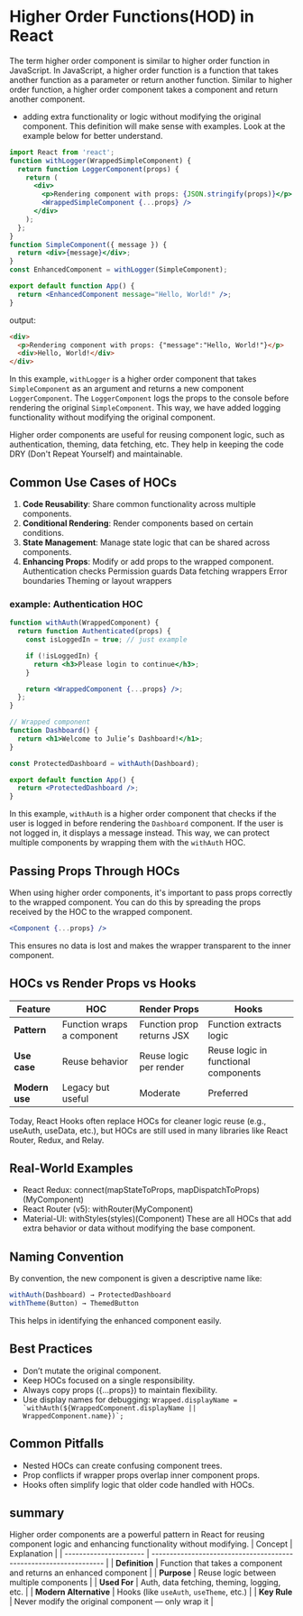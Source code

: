# Higher Order Functions(HOD) in React

The term higher order component is similar to higher order function in JavaScript. In JavaScript, a higher order function is a function that takes another function as a parameter or return another function.
Similar to higher order function, a higher order component takes a component and return another component. 
 - adding extra functionality or logic without modifying the original component.
This definition will make sense with examples. Look at the example below for better understand.

```jsx
import React from 'react';
function withLogger(WrappedSimpleComponent) {
  return function LoggerComponent(props) {
    return (
      <div>
        <p>Rendering component with props: {JSON.stringify(props)}</p>
        <WrappedSimpleComponent {...props} />
      </div>
    );
  };
}
function SimpleComponent({ message }) {
  return <div>{message}</div>;
}
const EnhancedComponent = withLogger(SimpleComponent);

export default function App() {
  return <EnhancedComponent message="Hello, World!" />;
}
```
output:
```html
<div>
  <p>Rendering component with props: {"message":"Hello, World!"}</p>
  <div>Hello, World!</div>
</div>
```
In this example, `withLogger` is a higher order component that takes `SimpleComponent` as an argument and returns a new component `LoggerComponent`. The `LoggerComponent` logs the props to the console before rendering the original `SimpleComponent`. This way, we have added logging functionality without modifying the original component.

Higher order components are useful for reusing component logic, such as authentication, theming, data fetching, etc. They help in keeping the code DRY (Don't Repeat Yourself) and maintainable.

## Common Use Cases of HOCs
1. **Code Reusability**: Share common functionality across multiple components.
2. **Conditional Rendering**: Render components based on certain conditions.
3. **State Management**: Manage state logic that can be shared across components.
4. **Enhancing Props**: Modify or add props to the wrapped component.
Authentication checks
Permission guards
Data fetching wrappers
Error boundaries
Theming or layout wrappers

### example: Authentication HOC
```jsx
function withAuth(WrappedComponent) {
  return function Authenticated(props) {
    const isLoggedIn = true; // just example

    if (!isLoggedIn) {
      return <h3>Please login to continue</h3>;
    }

    return <WrappedComponent {...props} />;
  };
}

// Wrapped component
function Dashboard() {
  return <h1>Welcome to Julie’s Dashboard!</h1>;
}

const ProtectedDashboard = withAuth(Dashboard);

export default function App() {
  return <ProtectedDashboard />;
}
```
In this example, `withAuth` is a higher order component that checks if the user is logged in before rendering the `Dashboard` component. If the user is not logged in, it displays a message instead. This way, we can protect multiple components by wrapping them with the `withAuth` HOC.


## Passing Props Through HOCs
When using higher order components, it's important to pass props correctly to the wrapped component. You can do this by spreading the props received by the HOC to the wrapped component.
```jsx
<Component {...props} />
```
This ensures no data is lost and makes the wrapper transparent to the inner component.

## HOCs vs Render Props vs Hooks
| Feature        | HOC                        | Render Props              | Hooks                                |
| -------------- | -------------------------- | ------------------------- | ------------------------------------ |
| **Pattern**    | Function wraps a component | Function prop returns JSX | Function extracts logic              |
| **Use case**   | Reuse behavior             | Reuse logic per render    | Reuse logic in functional components |
| **Modern use** | Legacy but useful          | Moderate                  | Preferred                            |

Today, React Hooks often replace HOCs for cleaner logic reuse (e.g., useAuth, useData, etc.), but HOCs are still used in many libraries like React Router, Redux, and Relay.

## Real-World Examples
- React Redux:
    connect(mapStateToProps, mapDispatchToProps)(MyComponent)
- React Router (v5):
    withRouter(MyComponent)
- Material-UI:
    withStyles(styles)(Component)
These are all HOCs that add extra behavior or data without modifying the base component.

## Naming Convention
By convention, the new component is given a descriptive name like:
```jsx
withAuth(Dashboard) → ProtectedDashboard
withTheme(Button) → ThemedButton
```
This helps in identifying the enhanced component easily.

## Best Practices
- Don’t mutate the original component.
- Keep HOCs focused on a single responsibility.
- Always copy props ({...props}) to maintain flexibility.
- Use display names for debugging:
```Wrapped.displayName = `withAuth(${WrappedComponent.displayName || WrappedComponent.name})`;```

## Common Pitfalls
- Nested HOCs can create confusing component trees.
- Prop conflicts if wrapper props overlap inner component props.
- Hooks often simplify logic that older code handled with HOCs.

## summary
Higher order components are a powerful pattern in React for reusing component logic and enhancing functionality without modifying.
| Concept                | Explanation                                                       |
| ---------------------- | ----------------------------------------------------------------- |
| **Definition**         | Function that takes a component and returns an enhanced component |
| **Purpose**            | Reuse logic between multiple components                           |
| **Used For**           | Auth, data fetching, theming, logging, etc.                       |
| **Modern Alternative** | Hooks (like `useAuth`, `useTheme`, etc.)                          |
| **Key Rule**           | Never modify the original component — only wrap it                |


